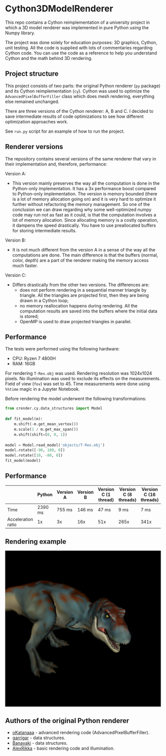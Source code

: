 # Cython3DModelRenderer

This repo contains a Cython reimplementation of a university project in which a 3D model
renderer was implemented in pure Python using the Numpy library.

The project was done solely for education purposes: 3D graphics, Cython, unit testing. 
All the code is supplied with lots of commentaries regarding Cython code. 
You can use the code as a reference to help you understand Cython and the math behind 3D rendering.

## Project structure

This project consists of two parts: the original Python renderer (`py` package) and its Cython 
reimplementation (`cy`). Cython was used to optimize the `AdvancedPixelBufferFiller` class which does
mesh rendering, everything else remained unchanged.

There are three versions of the Cython renderer: A, B and C. I decided to save intermediate results
of code optimizations to see how different optimization approaches work.

See `run.py` script for an example of how to run the project.

## Renderer versions

The repository contains several versions of the same renderer that vary in their implementation and, therefore, performance:

Version A:
- This version mainly preserves the way all the computation is done in the Python-only implementation.
It has a 3x performance boost compared to Python-only implementation. 
The version is memory bounded (there is a lot of memory allocation going on) and it is very
hard to optimize it further without refactoring the memory management. 
So one of the conclusion we can draw regarding why some well-optimized numpy code may 
run not as fast as it could, is that the computation involves a lot of memory allocation.
Since allocating memory is a costly operation, it dampens the speed drastically. You have 
to use preallocated buffers for storing intermediate results. 

Version B:
- It is not much different from the version A in a sense of the way all the computations
are done. The main difference is that the buffers (normal, color, depth) are a part of the renderer
making the memory access much faster.

Version C:
- Differs drastically from the other two versions. The differences are:
  - does not perform rendering in a sequential manner triangle by triangle. All the triangles are projected first,
    then they are being drawn in a Cython loop;
  - no memory reallocation happens during rendering. All the computation results are
    saved into the buffers where the initial data is stored;
  - OpenMP is used to draw projected triangles in parallel.

## Performance

The tests were performed using the following hardware:
- CPU: Ryzen 7 4800H
- RAM: 16GB

For rendering `T-Rex.obj` was used. Rendering resolution was 1024x1024 pixels. No illumination
was used to exclude its effects on the measurements. Field of view (`fov`) was set to 45. Time
measurements were done using `%%time` magic in a Jupyter Notebook.

Before rendering the model underwent the following transformations:
```python
from crender.cy.data_structures import Model

def fit_model(m):
    m.shift(-m.get_mean_vertex())
    m.scale(1 / m.get_max_span())
    m.shift(shift=[0, 0, 1])
    
model = Model.read_model('objects/T-Rex.obj')
model.rotate([-90, 180, 0])
model.rotate([10, -80, 0])
fit_model(model)
```

## Performance

| | Python | Version A | Version B | Version C (1 thread) | Version C (8 threads) | Version C (16 threads) |
| --- | --- | --- | --- | --- | --- | --- |
| Time | 2390 ms | 755 ms | 146 ms | 47 ms | 9 ms | 7 ms |
| Acceleration ratio | 1x | 3x | 16x | 51x | 265x | 341x |

## Rendering example
![Result of rendering T-Rex.png](output/T-Rex.png)

## Authors of the original Python renderer

- [oKatanaaa](https://github.com/oKatanaaa) - advanced rendering code (AdvancedPixelBufferFiller).
- [garrigar](https://github.com/garrigar) - data structures.
- [Banayaki](https://github.com/Banayaki) - data structures.
- [AlexRikka](https://github.com/AlexRikka) - basic rendering code and illumination.
